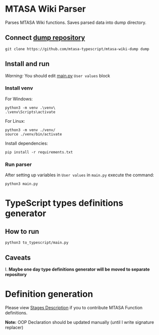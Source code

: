 # MTASA Wiki Parser

Parses MTASA Wiki functions. Saves parsed data into dump directory.

## Connect [dump repository](https://github.com/mtasa-typescript/mtasa-wiki-dump)

```shell
git clone https://github.com/mtasa-typescript/mtasa-wiki-dump dump
```

## Install and run

*Warning:* You should edit [main.py](main.py) `User values` block

### Install venv

For Windows:

```shell
python3 -m venv .\venv\
.\venv\Scripts\activate
```

For Linux:

```shell
python3 -m venv ./venv/
source ./venv/bin/activate
```

Install dependencies:

```shell
pip install -r requirements.txt
```

### Run parser

After setting up variables in `User values` in `main.py` execute the command:

```shell
python3 main.py
```

# TypeScript types definitions generator

## How to run

```shell
python3 to_typescript/main.py
```

## Caveats

I. **Maybe one day type definitions generator will be moved to separate repository**

# Definition generation

Please view [Stages Description](docs/FunctionDocPipeline.png) if you to contribute MTASA Function definitions.

**Note:** OOP Declaration should be updated manually (until I write signature replacer)
